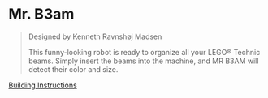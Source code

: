 # Mr. B3am

> Designed by Kenneth Ravnshøj Madsen
>
> This funny-looking robot is ready to organize all your LEGO® Technic beams. Simply insert the beams into the machine, and MR B3AM will detect their color and size.

[Building Instructions](https://www.lego.com/cdn/cs/set/assets/blt280b40d7990f726a/MR-B3AM.pdf)
